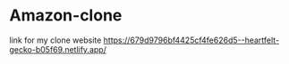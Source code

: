 # Amazon-clone
link for my clone website https://679d9796bf4425cf4fe626d5--heartfelt-gecko-b05f69.netlify.app/

